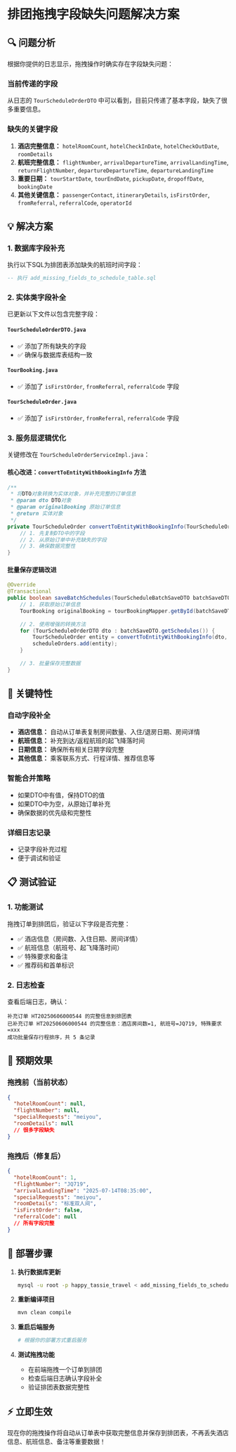 # 排团拖拽字段缺失问题解决方案

## 🔍 **问题分析**

根据你提供的日志显示，拖拽操作时确实存在字段缺失问题：

### 当前传递的字段
从日志的 `TourScheduleOrderDTO` 中可以看到，目前只传递了基本字段，缺失了很多重要信息。

### 缺失的关键字段
1. **酒店完整信息：** `hotelRoomCount`, `hotelCheckInDate`, `hotelCheckOutDate`, `roomDetails`
2. **航班完整信息：** `flightNumber`, `arrivalDepartureTime`, `arrivalLandingTime`, `returnFlightNumber`, `departureDepartureTime`, `departureLandingTime`
3. **重要日期：** `tourStartDate`, `tourEndDate`, `pickupDate`, `dropoffDate`, `bookingDate`
4. **其他关键信息：** `passengerContact`, `itineraryDetails`, `isFirstOrder`, `fromReferral`, `referralCode`, `operatorId`

## 💡 **解决方案**

### 1. 数据库字段补充
执行以下SQL为排团表添加缺失的航班时间字段：
```sql
-- 执行 add_missing_fields_to_schedule_table.sql
```

### 2. 实体类字段补全
已更新以下文件以包含完整字段：

#### `TourScheduleOrderDTO.java`
- ✅ 添加了所有缺失的字段
- ✅ 确保与数据库表结构一致

#### `TourBooking.java`
- ✅ 添加了 `isFirstOrder`, `fromReferral`, `referralCode` 字段

#### `TourScheduleOrder.java`
- ✅ 添加了 `isFirstOrder`, `fromReferral`, `referralCode` 字段

### 3. 服务层逻辑优化
关键修改在 `TourScheduleOrderServiceImpl.java`：

#### 核心改进：`convertToEntityWithBookingInfo` 方法
```java
/**
 * 将DTO对象转换为实体对象，并补充完整的订单信息
 * @param dto DTO对象
 * @param originalBooking 原始订单信息
 * @return 实体对象
 */
private TourScheduleOrder convertToEntityWithBookingInfo(TourScheduleOrderDTO dto, TourBooking originalBooking) {
    // 1. 先复制DTO中的字段
    // 2. 从原始订单中补充缺失的字段
    // 3. 确保数据完整性
}
```

#### 批量保存逻辑改进
```java
@Override
@Transactional
public boolean saveBatchSchedules(TourScheduleBatchSaveDTO batchSaveDTO) {
    // 1. 获取原始订单信息
    TourBooking originalBooking = tourBookingMapper.getById(batchSaveDTO.getBookingId());
    
    // 2. 使用增强的转换方法
    for (TourScheduleOrderDTO dto : batchSaveDTO.getSchedules()) {
        TourScheduleOrder entity = convertToEntityWithBookingInfo(dto, originalBooking);
        scheduleOrders.add(entity);
    }
    
    // 3. 批量保存完整数据
}
```

## 🚀 **关键特性**

### 自动字段补全
- **酒店信息：** 自动从订单表复制房间数量、入住/退房日期、房间详情
- **航班信息：** 补充到达/返程航班的起飞降落时间
- **日期信息：** 确保所有相关日期字段完整
- **其他信息：** 乘客联系方式、行程详情、推荐信息等

### 智能合并策略
- 如果DTO中有值，保持DTO的值
- 如果DTO中为空，从原始订单补充
- 确保数据的优先级和完整性

### 详细日志记录
- 记录字段补充过程
- 便于调试和验证

## 📋 **测试验证**

### 1. 功能测试
拖拽订单到排团后，验证以下字段是否完整：
- ✅ 酒店信息（房间数、入住日期、房间详情）
- ✅ 航班信息（航班号、起飞降落时间）
- ✅ 特殊要求和备注
- ✅ 推荐码和首单标识

### 2. 日志检查
查看后端日志，确认：
```
补充订单 HT20250606000544 的完整信息到排团表
已补充订单 HT20250606000544 的完整信息：酒店房间数=1, 航班号=JQ719, 特殊要求=xxx
成功批量保存行程排序，共 5 条记录
```

## 🎯 **预期效果**

### 拖拽前（当前状态）
```json
{
  "hotelRoomCount": null,
  "flightNumber": null,
  "specialRequests": "meiyou",
  "roomDetails": null
  // 很多字段缺失
}
```

### 拖拽后（修复后）
```json
{
  "hotelRoomCount": 1,
  "flightNumber": "JQ719",
  "arrivalLandingTime": "2025-07-14T08:35:00",
  "specialRequests": "meiyou",
  "roomDetails": "标准双人间",
  "isFirstOrder": false,
  "referralCode": null
  // 所有字段完整
}
```

## 📝 **部署步骤**

1. **执行数据库更新**
   ```bash
   mysql -u root -p happy_tassie_travel < add_missing_fields_to_schedule_table.sql
   ```

2. **重新编译项目**
   ```bash
   mvn clean compile
   ```

3. **重启后端服务**
   ```bash
   # 根据你的部署方式重启服务
   ```

4. **测试拖拽功能**
   - 在前端拖拽一个订单到排团
   - 检查后端日志确认字段补全
   - 验证排团表数据完整性

## ⚡ **立即生效**

现在你的拖拽操作将自动从订单表中获取完整信息并保存到排团表，不再丢失酒店信息、航班信息、备注等重要数据！ 